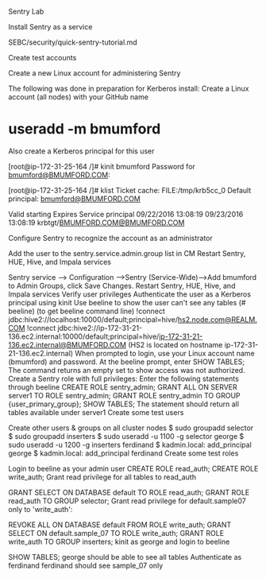 Sentry Lab

Install Sentry as a service


SEBC/security/quick-sentry-tutorial.md

Create test accounts

Create a new Linux account for administering Sentry

The following was done in preparation for Kerberos install:
Create a Linux account (all nodes) with your GitHub name
# useradd -m bmumford

Also create a Kerberos principal for this user

[root@ip-172-31-25-164 /]# kinit bmumford
Password for bmumford@BMUMFORD.COM:

[root@ip-172-31-25-164 /]# klist
Ticket cache: FILE:/tmp/krb5cc_0
Default principal: bmumford@BMUMFORD.COM

Valid starting       Expires              Service principal
09/22/2016 13:08:19  09/23/2016 13:08:19  krbtgt/BMUMFORD.COM@BMUMFORD.COM

Configure Sentry to recognize the account as an administrator

Add the user to the sentry.service.admin.group list in CM
Restart Sentry, HUE, Hive, and Impala services

Sentry service --> Configuration -->Sentry (Service-Wide)-->Add bmumford to Admin Groups, click Save Changes.
Restart Sentry, HUE, Hive, and Impala services
Verify user privileges
Authenticate the user as a Kerberos principal using kinit
Use beeline to show the user can't see any tables (# beeline) (to get beeline command line)
!connect jdbc:hive2://localhost:10000/default;principal=hive/hs2.node.com@REALM.COM
!connect jdbc:hive2://ip-172-31-21-136.ec2.internal:10000/default;principal=hive/ip-172-31-21-136.ec2.internal@BMUMFORD.COM
(HS2 is located on hostname ip-172-31-21-136.ec2.internal)
When prompted to login, use your Linux account name (bmumford) and password.
At the beeline prompt, enter SHOW TABLES;
The command returns an empty set to show access was not authorized.
Create a Sentry role with full privileges:
Enter the following statements through beeline
CREATE ROLE sentry_admin;
GRANT ALL ON SERVER server1 TO ROLE sentry_admin;
GRANT ROLE sentry_admin TO GROUP {user_primary_group};
SHOW TABLES;
The statement should return all tables available under server1
Create some test users

Create other users & groups on all cluster nodes
$ sudo groupadd selector
$ sudo groupadd inserters
$ sudo useradd -u 1100 -g selector george
$ sudo useradd -u 1200 -g inserters ferdinand
$ kadmin.local: add_principal george
$ kadmin.local: add_principal ferdinand
Create some test roles

Login to beeline as your admin user
CREATE ROLE read_auth;
CREATE ROLE write_auth;
Grant read privilege for all tables to read_auth

GRANT SELECT ON DATABASE default TO ROLE read_auth;
GRANT ROLE read_auth TO GROUP selector;
Grant read privilege for default.sample07 only to 'write_auth':

REVOKE ALL ON DATABASE default FROM ROLE write_auth;
GRANT SELECT ON default.sample_07 TO ROLE write_auth;
GRANT ROLE write_auth TO GROUP inserters;
kinit as george and login to beeline

SHOW TABLES;
george should be able to see all tables
Authenticate as ferdinand
ferdinand should see sample_07 only
